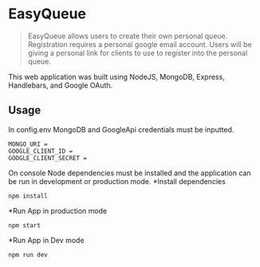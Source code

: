 # EasyQueue
>EasyQueue allows users to create their own personal queue. Registration requires a personal google email account. Users will be giving a personal link for clients to use to register into the personal queue.

This web application was built using NodeJS, MongoDB, Express, Handlebars, and Google OAuth.

## Usage

In config.env MongoDB and GoogleApi credentials must be inputted.
```
MONGO_URI = 
GOOGLE_CLIENT_ID = 
GOOGLE_CLIENT_SECRET = 
```

On console Node dependencies must be installed and the application can be run in development or production mode.
*Install dependencies
```
npm install
```
*Run App in production mode
```
npm start
```
*Run App in Dev mode
```
npm run dev
```
